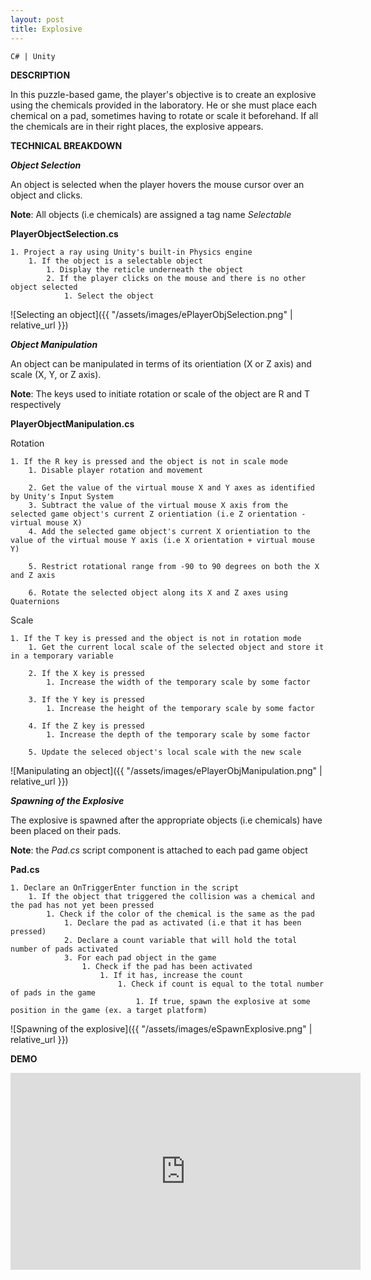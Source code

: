 ```yaml
---
layout: post
title: Explosive
---
```


`C# | Unity`
<!-- excerpt -->

**DESCRIPTION**

In this puzzle-based game, the player's objective is to create an explosive using the chemicals provided in the laboratory. He or she must place each chemical on a pad, sometimes having to rotate or scale it beforehand. If all the chemicals are in their right places, the explosive appears.

**TECHNICAL BREAKDOWN**

***Object Selection***

An object is selected when the player hovers the mouse cursor over an object and clicks.

**Note**: All objects (i.e chemicals) are assigned a tag name *Selectable*

**PlayerObjectSelection.cs**

    1. Project a ray using Unity's built-in Physics engine
        1. If the object is a selectable object
            1. Display the reticle underneath the object
            2. If the player clicks on the mouse and there is no other object selected
                1. Select the object

![Selecting an object]({{ "/assets/images/ePlayerObjSelection.png" | relative_url }})

***Object Manipulation***

An object can be manipulated in terms of its orientiation (X or Z axis) and scale (X, Y, or Z axis).

**Note**: The keys used to initiate rotation or scale of the object are R and T respectively

**PlayerObjectManipulation.cs**

Rotation

    1. If the R key is pressed and the object is not in scale mode
        1. Disable player rotation and movement

        2. Get the value of the virtual mouse X and Y axes as identified by Unity's Input System
        3. Subtract the value of the virtual mouse X axis from the selected game object's current Z orientiation (i.e Z orientation - virtual mouse X)
        4. Add the selected game object's current X orientiation to the value of the virtual mouse Y axis (i.e X orientation + virtual mouse Y)

        5. Restrict rotational range from -90 to 90 degrees on both the X and Z axis

        6. Rotate the selected object along its X and Z axes using Quaternions

Scale

    1. If the T key is pressed and the object is not in rotation mode
        1. Get the current local scale of the selected object and store it in a temporary variable

        2. If the X key is pressed
            1. Increase the width of the temporary scale by some factor

        3. If the Y key is pressed
            1. Increase the height of the temporary scale by some factor

        4. If the Z key is pressed
            1. Increase the depth of the temporary scale by some factor

        5. Update the seleced object's local scale with the new scale

![Manipulating an object]({{ "/assets/images/ePlayerObjManipulation.png" | relative_url }})

***Spawning of the Explosive***

The explosive is spawned after the appropriate objects (i.e chemicals) have been placed on their pads.

**Note**: the *Pad.cs* script component is attached to each pad game object

**Pad.cs**

    1. Declare an OnTriggerEnter function in the script
        1. If the object that triggered the collision was a chemical and the pad has not yet been pressed
            1. Check if the color of the chemical is the same as the pad
                1. Declare the pad as activated (i.e that it has been pressed)
                2. Declare a count variable that will hold the total number of pads activated
                3. For each pad object in the game
                    1. Check if the pad has been activated
                        1. If it has, increase the count
                            1. Check if count is equal to the total number of pads in the game
                                1. If true, spawn the explosive at some position in the game (ex. a target platform)

![Spawning of the explosive]({{ "/assets/images/eSpawnExplosive.png" | relative_url }})

**DEMO**

<iframe width="560" height="315" src="https://www.youtube.com/embed/8iCBh3TmW9A" frameborder="0" allow="accelerometer; autoplay; encrypted-media; gyroscope; picture-in-picture" allowfullscreen></iframe>